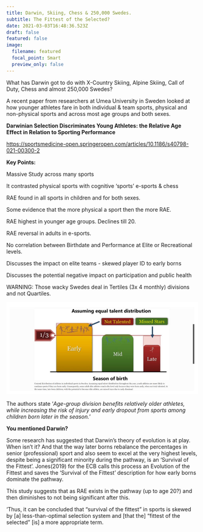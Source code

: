 ```yaml
---
title: Darwin, Skiing, Chess & 250,000 Swedes.
subtitle: The Fittest of the Selected?
date: 2021-03-03T16:48:36.523Z
draft: false
featured: false
image:
  filename: featured
  focal_point: Smart
  preview_only: false
---
```

What has Darwin got to do with X-Country Skiing, Alpine Skiing, Call of Duty, Chess and almost 250,000 Swedes?

A recent paper from researchers at Umea University in Sweden looked at how younger athletes fare in both individual & team sports, physical and non-physical sports and across most age groups and both sexes.

**Darwinian Selection Discriminates Young Athletes: the Relative Age Effect in Relation to Sporting Performance**

<https://sportsmedicine-open.springeropen.com/articles/10.1186/s40798-021-00300-2>

**Key Points:**

Massive Study across many sports

It contrasted physical sports with cognitive ‘sports’ e-sports & chess

RAE found in all sports in children and for both sexes.

Some evidence that the more physical a sport then the more RAE.

RAE highest in younger age groups. Declines till 20.

RAE reversal in adults in e-sports.

No correlation between Birthdate and Performance at Elite or Recreational levels.

Discusses the impact on elite teams - skewed player ID to early borns

Discusses the potential negative impact on participation and public health

WARNING: Those wacky Swedes deal in Tertiles (3x 4 monthly) divisions and not Quartiles.

![](not-talented-missed-stars.jpg)

The authors state ‘*Age-group division benefits relatively older athletes, while increasing the risk of injury and early dropout from sports among children born later in the season.*’

**You mentioned Darwin?**

Some research has suggested that Darwin’s theory of evolution is at play. When isn’t it? And that the way later borns rebalance the percentages in senior (professional) sport and also seem to excel at the very highest levels, despite being a significant minority during the pathway, is an ‘Survival of the Fittest’. Jones(2019) for the ECB calls this process an Evolution of the Fittest and saves the ‘Survival of the Fittest’ description for how early borns dominate the pathway. 

This study suggests that as RAE exists in the pathway (up to age 20?) and then diminishes to not being significant after this.  

‘Thus, it can be concluded that “survival of the fittest” in sports is skewed by \[a] less-than-optimal selection system and \[that the] “fittest of the selected” \[is] a more appropriate term.